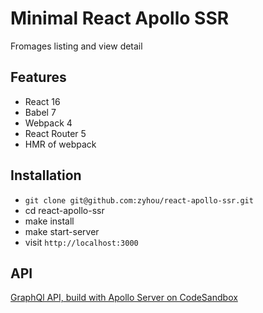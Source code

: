 # Minimal React Apollo SSR

Fromages listing and view detail

## Features

* React 16
* Babel 7
* Webpack 4
* React Router 5
* HMR of webpack

## Installation

* `git clone git@github.com:zyhou/react-apollo-ssr.git`
* cd react-apollo-ssr
* make install
* make start-server 
* visit `http://localhost:3000`

## API

[GraphQl API, build with Apollo Server on CodeSandbox](https://codesandbox.io/s/fromage-graphql-api-ku0n6)
